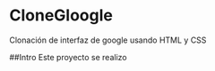 # CloneGloogle
Clonación de interfaz de google usando HTML y CSS

##Intro 
Este proyecto se realizo
